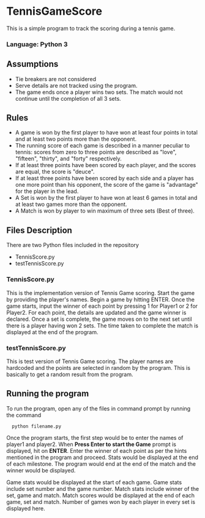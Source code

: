 # TennisGameScore
This is a simple program to track the scoring during a tennis game.

### Language: Python 3

## Assumptions
- Tie breakers are not considered
- Serve details are not tracked using the program.
- The game ends once a player wins two sets. The match would not continue until the completion of all 3 sets.

## Rules
- A game is won by the first player to have won at least four points in total and at least two points more than the opponent.
- The running score of each game is described in a manner peculiar to tennis: scores from zero to three points are described as "love", "fifteen", "thirty", and "forty" respectively.
- If at least three points have been scored by each player, and the scores are equal, the score is "deuce".
- If at least three points have been scored by each side and a player has one more point than his opponent, the score of the game is "advantage" for the player in the lead.
- A Set is won by the first player to have won at least 6 games in total and at least two games more than the opponent.
- A Match is won by player to win maximum of three sets (Best of three).

## Files Description
There are two Python files included in the repository 
- TennisScore.py
- testTennisScore.py

### TennisScore.py
  This is the implementation version of Tennis Game scoring. Start the game by providing the player's names. Begin a game by hitting ENTER. Once the game starts, input the winner of each point by pressing 1 for Player1 or 2 for Player2. For each point, the details are updated and the game winner is declared. Once a set is complete, the game moves on to the next set until there is a player having won 2 sets. The time taken to complete the match is displayed at the end of the program. 
    
### testTennisScore.py
  This is test version of Tennis Game scoring. The player names are hardcoded and the points are selected in random by the program. This is basically to get a random result from the program.

## Running the program
To run the program, open any of the files in command prompt by running the command

      python filename.py

Once the program starts, the first step would be to enter the names of player1 and player2. When **Press Enter to start the Game** prompt is displayed, hit on **ENTER**. Enter the winner of each point as per the hints mentioned in the program and proceed. Stats would be displayed at the end of each milestone. The program would end at the end of the match and the winner would be displayed.

Game stats would be displayed at the start of each game. Game stats include set number and the game number. Match stats include winner of the set, game and match. Match scores would be displayed at the end of each game, set and match. Number of games won by each player in every set is displayed here. 
